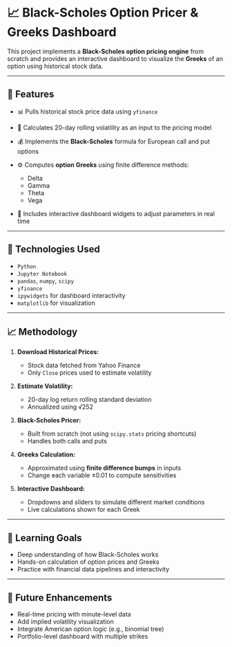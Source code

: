 # 📈 Black-Scholes Option Pricer & Greeks Dashboard

This project implements a **Black-Scholes option pricing engine** from scratch and provides an interactive dashboard to visualize the **Greeks** of an option using historical stock data.

---

## 🔧 Features

* 📊 Pulls historical stock price data using `yfinance`
* 🧮 Calculates 20-day rolling volatility as an input to the pricing model
* 💰 Implements the **Black-Scholes** formula for European call and put options
* ⚙️ Computes **option Greeks** using finite difference methods:

  * Delta
  * Gamma
  * Theta
  * Vega
* 🧠 Includes interactive dashboard widgets to adjust parameters in real time

---

## 📌 Technologies Used

* `Python`
* `Jupyter Notebook`
* `pandas`, `numpy`, `scipy`
* `yfinance`
* `ipywidgets` for dashboard interactivity
* `matplotlib` for visualization

---

## 📈 Methodology

1. **Download Historical Prices:**

   * Stock data fetched from Yahoo Finance
   * Only `Close` prices used to estimate volatility

2. **Estimate Volatility:**

   * 20-day log return rolling standard deviation
   * Annualized using √252

3. **Black-Scholes Pricer:**

   * Built from scratch (not using `scipy.stats` pricing shortcuts)
   * Handles both calls and puts

4. **Greeks Calculation:**

   * Approximated using **finite difference bumps** in inputs
   * Change each variable ±0.01 to compute sensitivities

5. **Interactive Dashboard:**

   * Dropdowns and sliders to simulate different market conditions
   * Live calculations shown for each Greek

---

## 🧠 Learning Goals

* Deep understanding of how Black-Scholes works
* Hands-on calculation of option prices and Greeks
* Practice with financial data pipelines and interactivity

---

## 🧮 Future Enhancements

* Real-time pricing with minute-level data
* Add implied volatility visualization
* Integrate American option logic (e.g., binomial tree)
* Portfolio-level dashboard with multiple strikes

